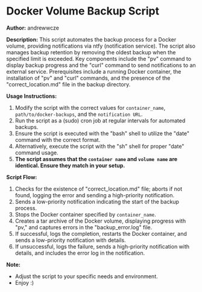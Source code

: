 # Docker Volume Backup Script
**Author:** andrewwcze

**Description:**
This script automates the backup process for a Docker volume, providing notifications via ntfy (notification service). The script also manages backup retention by removing the oldest backup when the specified limit is exceeded. Key components include the "pv" command to display backup progress and the "curl" command to send notifications to an external service. Prerequisites include a running Docker container, the installation of "pv" and "curl" commands, and the presence of the "correct_location.md" file in the backup directory.

**Usage Instructions:**
1. Modify the script with the correct values for `container_name`, `path/to/docker-backups`, and the `notification URL`.
2. Run the script as a (sudo) cron job at regular intervals for automated backups.
3. Ensure the script is executed with the "bash" shell to utilize the "date" command with the correct format.
4. Alternatively, execute the script with the "sh" shell for proper "date" command usage.
5. **The script assumes that the `container name` and `volume name` are identical. Ensure they match in your setup.**

**Script Flow:**
1. Checks for the existence of "correct_location.md" file; aborts if not found, logging the error and sending a high-priority notification.
2. Sends a low-priority notification indicating the start of the backup process.
3. Stops the Docker container specified by `container_name`.
4. Creates a tar archive of the Docker volume, displaying progress with "pv," and captures errors in the "backup_error.log" file.
5. If successful, logs the completion, restarts the Docker container, and sends a low-priority notification with details.
6. If unsuccessful, logs the failure, sends a high-priority notification with details, and includes the error log in the notification.

**Note:** 
- Adjust the script to your specific needs and environment.
- Enjoy :)
